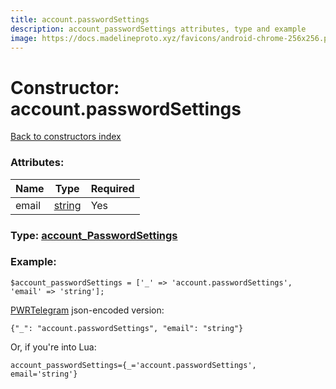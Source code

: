 ```yaml
---
title: account.passwordSettings
description: account_passwordSettings attributes, type and example
image: https://docs.madelineproto.xyz/favicons/android-chrome-256x256.png
---
```

# Constructor: account.passwordSettings  
[Back to constructors index](index.md)



### Attributes:

| Name     |    Type       | Required |
|----------|---------------|----------|
|email|[string](../types/string.md) | Yes|



### Type: [account\_PasswordSettings](../types/account_PasswordSettings.md)


### Example:

```
$account_passwordSettings = ['_' => 'account.passwordSettings', 'email' => 'string'];
```  

[PWRTelegram](https://pwrtelegram.xyz) json-encoded version:

```
{"_": "account.passwordSettings", "email": "string"}
```


Or, if you're into Lua:  


```
account_passwordSettings={_='account.passwordSettings', email='string'}

```


